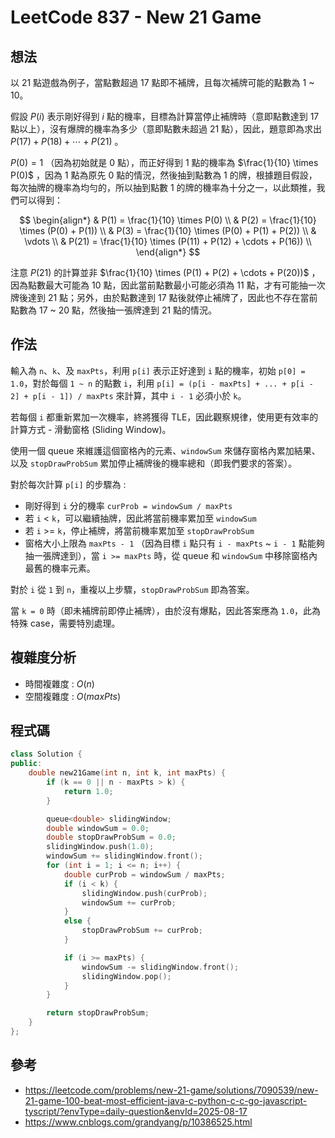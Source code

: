 # LeetCode 837 - New 21 Game

## 想法

以 21 點遊戲為例子，當點數超過 17 點即不補牌，且每次補牌可能的點數為 1 ~ 10。

假設 $P(i)$ 表示剛好得到 $i$ 點的機率，目標為計算當停止補牌時（意即點數達到 17 點以上），沒有爆牌的機率為多少（意即點數未超過 21 點），因此，題意即為求出 $P(17) + P(18) + \cdots + P(21)$ 。

$P(0) = 1$ （因為初始就是 0 點），而正好得到 1 點的機率為 $\frac{1}{10} \times P(0)$ ，因為 1 點為原先 0 點的情況，然後抽到點數為 1 的牌，根據題目假設，每次抽牌的機率為均勻的，所以抽到點數 1 的牌的機率為十分之一，以此類推，我們可以得到：

$$
\begin{align*}
& P(1) = \frac{1}{10} \times P(0) \\
& P(2) = \frac{1}{10} \times (P(0) + P(1)) \\
& P(3) = \frac{1}{10} \times (P(0) + P(1) + P(2)) \\
& \vdots \\
& P(21) = \frac{1}{10} \times (P(11) + P(12) + \cdots + P(16)) \\
\end{align*}
$$

注意 $P(21)$ 的計算並非 $\frac{1}{10} \times (P(1) + P(2) + \cdots + P(20))$ ，因為點數最大可能為 10 點，因此當前點數最小可能必須為 11 點，才有可能抽一次牌後達到 21 點；另外，由於點數達到 17 點後就停止補牌了，因此也不存在當前點數為 17 ~ 20 點，然後抽一張牌達到 21 點的情況。

## 作法

輸入為 `n`、`k`、及 `maxPts`，利用 `p[i]` 表示正好達到 `i` 點的機率，初始 `p[0] = 1.0`，對於每個 `1 ~ n` 的點數 `i`，利用 `p[i] = (p[i - maxPts] + ... + p[i - 2] + p[i - 1]) / maxPts` 來計算，其中 `i - 1` 必須小於 `k`。

若每個 `i` 都重新累加一次機率，終將獲得 TLE，因此觀察規律，使用更有效率的計算方式 - 滑動窗格 (Sliding Window)。

使用一個 queue 來維護這個窗格內的元素、`windowSum` 來儲存窗格內累加結果、以及 `stopDrawProbSum` 累加停止補牌後的機率總和（即我們要求的答案）。

對於每次計算 `p[i]` 的步驟為 :

- 剛好得到 `i` 分的機率 `curProb = windowSum / maxPts`
- 若 `i` < `k`，可以繼續抽牌，因此將當前機率累加至 `windowSum`
- 若 `i` >= `k`，停止補牌，將當前機率累加至 `stopDrawProbSum`
- 窗格大小上限為 `maxPts - 1` （因為目標 `i` 點只有 `i - maxPts` ~ `i - 1` 點能夠抽一張牌達到），當 `i >= maxPts` 時，從 queue 和 `windowSum` 中移除窗格內最舊的機率元素。

對於 `i` 從 `1` 到 `n`，重複以上步驟，`stopDrawProbSum` 即為答案。

當 `k = 0` 時（即未補牌前即停止補牌），由於沒有爆點，因此答案應為 `1.0`，此為特殊 case，需要特別處理。

## 複雜度分析

- 時間複雜度 : $O(n)$
- 空間複雜度 : $O(maxPts)$

## 程式碼

```cpp
class Solution {
public:
    double new21Game(int n, int k, int maxPts) {
        if (k == 0 || n - maxPts > k) {
            return 1.0;
        }

        queue<double> slidingWindow;
        double windowSum = 0.0;
        double stopDrawProbSum = 0.0;
        slidingWindow.push(1.0);
        windowSum += slidingWindow.front();
        for (int i = 1; i <= n; i++) {
            double curProb = windowSum / maxPts;
            if (i < k) {
                slidingWindow.push(curProb);
                windowSum += curProb;
            }
            else {
                stopDrawProbSum += curProb;
            }

            if (i >= maxPts) {
                windowSum -= slidingWindow.front();
                slidingWindow.pop();
            }
        }

        return stopDrawProbSum;
    }
};
```

## 參考

- <https://leetcode.com/problems/new-21-game/solutions/7090539/new-21-game-100-beat-most-efficient-java-c-python-c-c-go-javascript-tyscript/?envType=daily-question&envId=2025-08-17>
- <https://www.cnblogs.com/grandyang/p/10386525.html>
